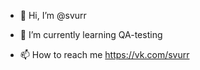 - 👋 Hi, I’m @svurr

- 🌱 I’m currently learning QA-testing

- 📫 How to reach me https://vk.com/svurr

  

<!---
svurr/svurr is a ✨ special ✨ repository because its `README.md` (this file) appears on your GitHub profile.
You can click the Preview link to take a look at your changes.
--->
